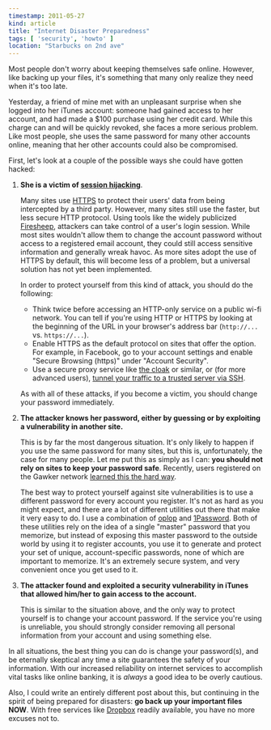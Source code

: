 ```yaml
---
timestamp: 2011-05-27
kind: article
title: "Internet Disaster Preparedness"
tags: [ 'security', 'howto' ]
location: "Starbucks on 2nd ave"
---
```


Most people don't worry about keeping themselves safe online. However, like backing up your files, it's something that many only realize they need when it's too late.

Yesterday, a friend of mine met with an unpleasant surprise when she logged into her iTunes account: someone had gained access to her account, and had made a $100 purchase using her credit card. While this charge can and will be quickly revoked, she faces a more serious problem. Like most people, she uses the same password for many other accounts online, meaning that her other accounts could also be compromised.

First, let's look at a couple of the possible ways she could have gotten hacked:

1. **She is a victim of [session hijacking][1]**.

	Many sites use [HTTPS][2] to protect their users' data from being intercepted by a third party. However, many sites still use the faster, but less secure HTTP protocol. Using tools like the widely publicized [Firesheep][3], attackers can take control of a user's login session. While most sites wouldn't allow them to change the account password without access to a registered email account, they could still access sensitive information and generally wreak havoc. As more sites adopt the use of HTTPS by default, this will become less of a problem, but a universal solution has not yet been implemented.
	
	In order to protect yourself from this kind of attack, you should do the following:
	
	* Think twice before accessing an HTTP-only service on a public wi-fi network. You can tell if you're using HTTP or HTTPS by looking at the beginning of the URL in your browser's address bar (`http://...` vs. `https://...`).
	* Enable HTTPS as the default protocol on sites that offer the option. For example, in Facebook, go to your account settings and enable "Secure Browsing (https)" under "Account Security".
	* Use a secure proxy service like [the cloak][4] or similar, or (for more advanced users), [tunnel your traffic to a trusted server via SSH][5].
	
    As with all of these attacks, if you become a victim, you should change your password immediately.

2. **The attacker knows her password, either by guessing or by exploiting a vulnerability in another site.**

    This is by far the most dangerous situation. It's only likely to happen if you use the same password for many sites, but this is, unfortunately, the case for many people. Let me put this as simply as I can: **you should not rely on sites to keep your password safe**. Recently, users registered on the Gawker network [learned this the hard way][6]. 
  
    The best way to protect yourself against site vulnerabilities is to use a different password for every account you register. It's not as hard as you might expect, and there are a lot of different utilities out there that make it very easy to do. I use a combination of [oplop][7] and [1Password][8]. Both of these utilities rely on the idea of a single "master" password that you memorize, but instead of exposing this master password to the outside world by using it to register accounts, you use it to generate and protect your set of unique, account-specific passwords, none of which are important to memorize. It's an extremely secure system, and very convenient once you get used to it.

3. **The attacker found and exploited a security vulnerability in iTunes that allowed him/her to gain access to the account.**

    This is similar to the situation above, and the only way to protect yourself is to change your account password. If the service you're using is unreliable, you should strongly consider removing all personal information from your account and using something else.
  
In all situations, the best thing you can do is change your password(s), and be eternally skeptical any time a site guarantees the safety of your information. With our increased reliability on internet services to accomplish vital tasks like online banking, it is _always_ a good idea to be overly cautious.

Also, I could write an entirely different post about this, but continuing in the spirit of being prepared for disasters: **go back up your important files NOW**. With free services like [Dropbox][9] readily available, you have no more excuses not to.

  [1]: http://en.wikipedia.org/wiki/Session_hijacking
  [2]: http://en.wikipedia.org/wiki/HTTP_Secure
  [3]: http://codebutler.com/firesheep
  [4]: http://www.the-cloak.com/anonymous-surfing-faq.html
  [5]: http://en.wikipedia.org/wiki/Tunneling_protocol#Secure_Shell_tunneling
  [6]: http://www.slate.com/id/2277768/
  [7]: http://code.google.com/p/oplop/wiki/HowItWorks
  [8]: http://agilebits.com/onepassword
  [9]: https://www.dropbox.com/
